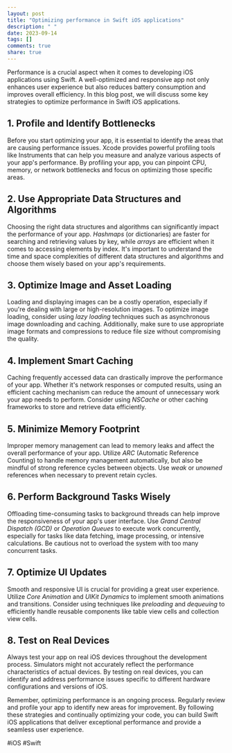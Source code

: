 ```yaml
---
layout: post
title: "Optimizing performance in Swift iOS applications"
description: " "
date: 2023-09-14
tags: []
comments: true
share: true
---
```


Performance is a crucial aspect when it comes to developing iOS applications using Swift. A well-optimized and responsive app not only enhances user experience but also reduces battery consumption and improves overall efficiency. In this blog post, we will discuss some key strategies to optimize performance in Swift iOS applications.

## 1. Profile and Identify Bottlenecks

Before you start optimizing your app, it is essential to identify the areas that are causing performance issues. Xcode provides powerful profiling tools like Instruments that can help you measure and analyze various aspects of your app's performance. By profiling your app, you can pinpoint CPU, memory, or network bottlenecks and focus on optimizing those specific areas.

## 2. Use Appropriate Data Structures and Algorithms

Choosing the right data structures and algorithms can significantly impact the performance of your app. *Hashmaps* (or dictionaries) are faster for searching and retrieving values by key, while *arrays* are efficient when it comes to accessing elements by index. It's important to understand the time and space complexities of different data structures and algorithms and choose them wisely based on your app's requirements.

## 3. Optimize Image and Asset Loading

Loading and displaying images can be a costly operation, especially if you're dealing with large or high-resolution images. To optimize image loading, consider using *lazy loading* techniques such as asynchronous image downloading and caching. Additionally, make sure to use appropriate image formats and compressions to reduce file size without compromising the quality.

## 4. Implement Smart Caching

Caching frequently accessed data can drastically improve the performance of your app. Whether it's network responses or computed results, using an efficient caching mechanism can reduce the amount of unnecessary work your app needs to perform. Consider using *NSCache* or other caching frameworks to store and retrieve data efficiently.

## 5. Minimize Memory Footprint

Improper memory management can lead to memory leaks and affect the overall performance of your app. Utilize *ARC* (Automatic Reference Counting) to handle memory management automatically, but also be mindful of strong reference cycles between objects. Use *weak* or *unowned* references when necessary to prevent retain cycles.

## 6. Perform Background Tasks Wisely

Offloading time-consuming tasks to background threads can help improve the responsiveness of your app's user interface. Use *Grand Central Dispatch (GCD)* or *Operation Queues* to execute work concurrently, especially for tasks like data fetching, image processing, or intensive calculations. Be cautious not to overload the system with too many concurrent tasks.

## 7. Optimize UI Updates

Smooth and responsive UI is crucial for providing a great user experience. Utilize *Core Animation* and *UIKit Dynamics* to implement smooth animations and transitions. Consider using techniques like *preloading* and *dequeuing* to efficiently handle reusable components like table view cells and collection view cells.

## 8. Test on Real Devices

Always test your app on real iOS devices throughout the development process. Simulators might not accurately reflect the performance characteristics of actual devices. By testing on real devices, you can identify and address performance issues specific to different hardware configurations and versions of iOS.

Remember, optimizing performance is an ongoing process. Regularly review and profile your app to identify new areas for improvement. By following these strategies and continually optimizing your code, you can build Swift iOS applications that deliver exceptional performance and provide a seamless user experience.

#iOS #Swift